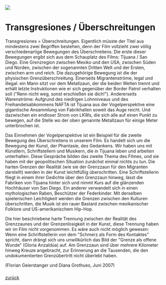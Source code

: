 ![](tag>filmbeschreibung)

# Transgresiones / Überschreitungen

Transgresiones = Überschreitungen. Eigentlich müsste der Titel aus mindestens zwei Begriffen bestehen, denn der Film vollzieht zwei völlig verschiedenartige Bewegungen des Überschreitens. Die erste dieser Bewegungen ergibt sich aus dem Schauplatz des Films: Tijuana / San Diego. Eine Grenzregion zwischen Mexiko und den USA, zwischen Süden und Norden, zwischen der sogenannten Dritten Welt und der Ersten, zwischen arm und reich. Die dazugehörige Bewegung ist die der physischen Grenzüberschreitung. Einerseits Migrantenströme, legal und illegal: ein Mann sitzt vor dem Metallzaun, der die beiden Welten trennt und erhält letzte Instruktionen wie er sich gegenüber der Border Patrol verhalten soll ("Renn nicht weg, sonst erschießen sie dich!"). Andererseits Warenströme: Aufgrund des niedrigen Lohnniveaus und des Freihandelsabkommens NAFTA ist Tijuana aus der Vogelperspektive eine gigantische Ansammlung von Fabrikhallen soweit das Auge reicht. Und dazwischen ein endloser Strom von LKWs, die sich alle auf einen Punkt zu bewegen, auf die Stelle wo der oben genannte Metallzaun für einige Meter unterbrochen ist.

Das Einnehmen der Vogelperspektive ist ein Beispiel für die zweite Bewegung des Überschreitens in unserem Film. Es handelt sich um die Bewegung der Kunst, der Phantasie, des Gedankens. Wir haben uns mit Künstlern, Schriftstellern und Musikern, die in Tijuana leben und arbeiten unterhalten. Diese Gespräche bilden das zweite Thema des Filmes, und sie haben mit der geopolitischen Situation zunächst einmal nichts zu tun. Die harten Grenzen der Realität (wie sie der Grenzzaun für den Migranten darstellt) werden in der Kunst leichtfüßig überschritten. Eine Schriftstellerin fliegt in einem ihrer Gedichte über den Grenzzaun hinweg, lässt die Fabriken von Tijuana hinter sich und nimmt Kurs auf die glänzenden Hochhäuser von San Diego. Ein anderer verwandelt sich in einen mythologischen Raben, Beschützer der Federkinder. Mit derselben spielerischen Leichtigkeit werden die Grenzen zwischen den Kulturen überschritten, die Musik ist ein rauer Bastard zwischen mexikanischer Folklore und US-amerikanischem Hip-Hop.

Die hier beschriebene harte Trennung zwischen der Realität des Grenzzaunes und der Grenzenlosigkeit in der Kunst, diese Trennung haben wir im Film nicht vorgenommen. Es wäre auch nicht möglich gewesen: Wenn eine Schriftstellerin von dem "Schmerz als Form des Kontaktes" spricht, dann drängt sich uns unwillkürlich das Bild der "Grenze als offene Wunde" (Gloria Anzaldúa) auf. Am Grenzzaun sind über mehrere Kilometer hinweg Kreuze angebracht, zur Erinnerung an die Tausenden, die den undokumentierten Grenzübertritt nicht überlebt haben.

(Florian Geierstanger und Diana Grothues, Juni 2007)

##### 

[zurück](/tijuana)  
  
